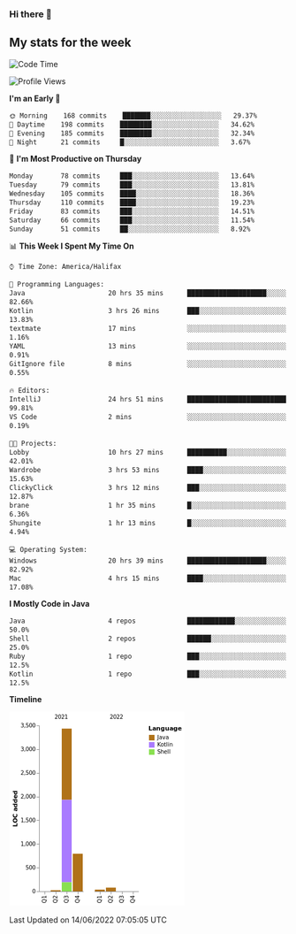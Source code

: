 ### Hi there 👋

## My stats for the week
<!--START_SECTION:waka-->
![Code Time](http://img.shields.io/badge/Code%20Time-272%20hrs%2051%20mins-blue)

![Profile Views](http://img.shields.io/badge/Profile%20Views-0-blue)

**I'm an Early 🐤** 

```text
🌞 Morning    168 commits    ███████░░░░░░░░░░░░░░░░░░   29.37% 
🌆 Daytime    198 commits    ████████░░░░░░░░░░░░░░░░░   34.62% 
🌃 Evening    185 commits    ████████░░░░░░░░░░░░░░░░░   32.34% 
🌙 Night      21 commits     █░░░░░░░░░░░░░░░░░░░░░░░░   3.67%

```
📅 **I'm Most Productive on Thursday** 

```text
Monday       78 commits     ███░░░░░░░░░░░░░░░░░░░░░░   13.64% 
Tuesday      79 commits     ███░░░░░░░░░░░░░░░░░░░░░░   13.81% 
Wednesday    105 commits    ████░░░░░░░░░░░░░░░░░░░░░   18.36% 
Thursday     110 commits    ████░░░░░░░░░░░░░░░░░░░░░   19.23% 
Friday       83 commits     ███░░░░░░░░░░░░░░░░░░░░░░   14.51% 
Saturday     66 commits     ███░░░░░░░░░░░░░░░░░░░░░░   11.54% 
Sunday       51 commits     ██░░░░░░░░░░░░░░░░░░░░░░░   8.92%

```


📊 **This Week I Spent My Time On** 

```text
⌚︎ Time Zone: America/Halifax

💬 Programming Languages: 
Java                     20 hrs 35 mins      ████████████████████░░░░░   82.66% 
Kotlin                   3 hrs 26 mins       ███░░░░░░░░░░░░░░░░░░░░░░   13.83% 
textmate                 17 mins             ░░░░░░░░░░░░░░░░░░░░░░░░░   1.16% 
YAML                     13 mins             ░░░░░░░░░░░░░░░░░░░░░░░░░   0.91% 
GitIgnore file           8 mins              ░░░░░░░░░░░░░░░░░░░░░░░░░   0.55%

🔥 Editors: 
IntelliJ                 24 hrs 51 mins      █████████████████████████   99.81% 
VS Code                  2 mins              ░░░░░░░░░░░░░░░░░░░░░░░░░   0.19%

🐱‍💻 Projects: 
Lobby                    10 hrs 27 mins      ██████████░░░░░░░░░░░░░░░   42.01% 
Wardrobe                 3 hrs 53 mins       ████░░░░░░░░░░░░░░░░░░░░░   15.63% 
ClickyClick              3 hrs 12 mins       ███░░░░░░░░░░░░░░░░░░░░░░   12.87% 
brane                    1 hr 35 mins        █░░░░░░░░░░░░░░░░░░░░░░░░   6.36% 
Shungite                 1 hr 13 mins        █░░░░░░░░░░░░░░░░░░░░░░░░   4.94%

💻 Operating System: 
Windows                  20 hrs 39 mins      ████████████████████░░░░░   82.92% 
Mac                      4 hrs 15 mins       ████░░░░░░░░░░░░░░░░░░░░░   17.08%

```

**I Mostly Code in Java** 

```text
Java                     4 repos             ████████████░░░░░░░░░░░░░   50.0% 
Shell                    2 repos             ██████░░░░░░░░░░░░░░░░░░░   25.0% 
Ruby                     1 repo              ███░░░░░░░░░░░░░░░░░░░░░░   12.5% 
Kotlin                   1 repo              ███░░░░░░░░░░░░░░░░░░░░░░   12.5%

```


**Timeline**

![Chart not found](https://raw.githubusercontent.com/lyndseyy/lyndseyy/main/charts/bar_graph.png) 


 Last Updated on 14/06/2022 07:05:05 UTC
<!--END_SECTION:waka-->